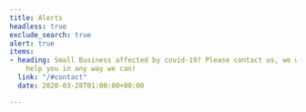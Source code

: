 ```yaml
---
title: Alerts
headless: true
exclude_search: true
alert: true
items:
- heading: Small Business affected by covid-19? Please contact us, we would love to
    help you in any way we can!
  link: "/#contact"
  date: 2020-03-28T01:00:00+00:00

---
```

